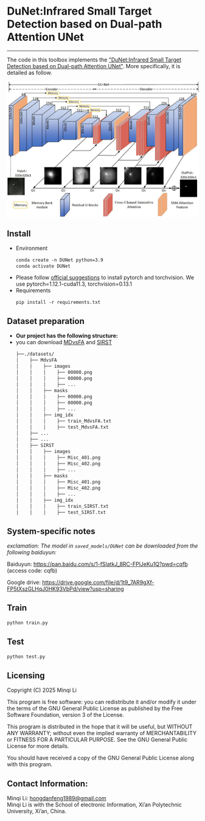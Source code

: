 # DuNet:Infrared Small Target Detection based on Dual-path Attention UNet
---------------------

The code in this toolbox implements the ["DuNet:Infrared Small Target Detection based on Dual-path Attention UNet"](https://ieeexplore.ieee.org/document/9989433).
More specifically, it is detailed as follow.

![alt text](figures/main.jpg)

## Install 
+ Environment
    ```
  conda create -n DUNet python=3.9
  conda activate DUNet
    ```
+ Please follow [official suggestions](https://pytorch.org/) to install pytorch and torchvision. We use pytorch=1.12.1-cuda11.3, torchvision=0.13.1
+ Requirements
    ```
  pip install -r requirements.txt
    ```

## Dataset preparation
* **Our project has the following structure:**
* you can download [MDvsFA](https://github.com/wanghuanphd/MDvsFA_cGAN) and [SIRST](https://github.com/YimianDai/sirst)
  ```
  ├──./datasets/
  │    ├── MdvsFA
  │    │    ├── images
  │    │    │    ├── 00000.png
  │    │    │    ├── 00000.png
  │    │    │    ├── ...
  │    │    ├── masks
  │    │    │    ├── 00000.png
  │    │    │    ├── 00000.png
  │    │    │    ├── ...
  │    │    ├── img_idx
  │    │    │    ├── train_MdvsFA.txt
  │    │    │    ├── test_MdvsFA.txt
  │    ├── ...
  │    ├── ...
  │    ├── SIRST
  │    │    ├── images
  │    │    │    ├── Misc_401.png
  │    │    │    ├── Misc_402.png
  │    │    │    ├── ...
  │    │    ├── masks
  │    │    │    ├── Misc_401.png
  │    │    │    ├── Misc_402.png
  │    │    │    ├── ...
  │    │    ├── img_idx
  │    │    │    ├── train_SIRST.txt
  │    │    │    ├── test_SIRST.txt
  
  ```

## System-specific notes

*exclamation: The model in `saved_models/DUNet` can be downloaded from the following baiduyun:*

Baiduyun: https://pan.baidu.com/s/1-fSlatkJ_8RC-FPlJeKu1Q?pwd=cqfb  (access code: cqfb)

Google drive: https://drive.google.com/file/d/1t9_7AR9gXf-FP5tXszGLHqJ0HK93VbPd/view?usp=sharing

## Train
```bash
python train.py
```

## Test
```bash
python test.py
```


Licensing
---------

Copyright (C) 2025 Minqi Li

This program is free software: you can redistribute it and/or modify it under the terms of the GNU General Public License as published by the Free Software Foundation, version 3 of the License.

This program is distributed in the hope that it will be useful, but WITHOUT ANY WARRANTY; without even the implied warranty of MERCHANTABILITY or FITNESS FOR A PARTICULAR PURPOSE. See the GNU General Public License for more details.

You should have received a copy of the GNU General Public License along with this program.

Contact Information:
--------------------

Minqi Li: hongdanfeng1989@gmail.com<br>
Minqi Li is with the School of electronic Information, Xi’an Polytechnic University, Xi’an, China.

